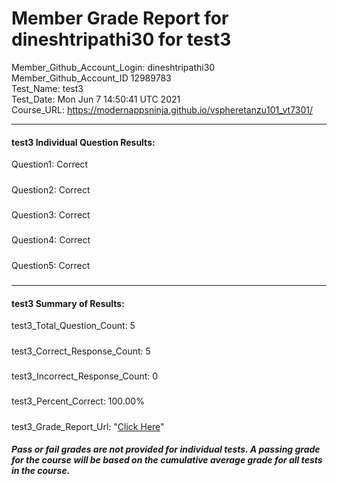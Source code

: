 # Member Grade Report for dineshtripathi30 for test3  
   
Member_Github_Account_Login: dineshtripathi30  
Member_Github_Account_ID 12989783  
Test_Name: test3  
Test_Date: Mon Jun  7 14:50:41 UTC 2021  
Course_URL: https://modernappsninja.github.io/vspheretanzu101_vt7301/  
   
---  
#### test3 Individual Question Results:  
Question1: Correct  
#####  
Question2: Correct  
#####  
Question3: Correct  
#####  
Question4: Correct  
#####  
Question5: Correct  
#####  
---  
#### test3 Summary of Results:  
test3_Total_Question_Count: 5  
#####  
test3_Correct_Response_Count: 5  
#####  
test3_Incorrect_Response_Count: 0  
#####  
test3_Percent_Correct: 100.00%  
#####  
test3_Grade_Report_Url: "[Click Here](https://github.com/modernappsninjas/dineshtripathi30/blob/main/static/userdata/courses/vspheretanzu101_vt7301/grade_report.pr631.test3.md)"
##### Pass or fail grades are not provided for individual tests. A passing grade for the course will be based on the cumulative average grade for all tests in the course.  
